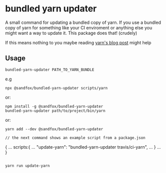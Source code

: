 # bundled yarn updater

A small command for updating a bundled copy of yarn. If you use a bundled copy of yarn for something like your CI enviroment or anything else you might want a way to update it. This package does that! (crudely)

If this means nothing to you maybe reading [yarn's blog post](https://yarnpkg.com/blog/2016/11/24/offline-mirror/#did-you-know-that-yarn-is-also-distributed-as-a-single-bundle-js-file-in-releaseshttpsgithubcomyarnpkgyarnreleases-that-can-be-used-on-ci-systems-without-internet-access) might help



## Usage



```
bundled-yarn-updater PATH_TO_YARN_BUNDLE
```

e.g

```
npx @sandfox/bundled-yarn-updater scripts/yarn
```

or:
```
npm install -g @sandfox/bundled-yarn-updater
bundled-yarn-updater path/to/project/bin/yarn
```

or:

```
yarn add --dev @sandfox/bundled-yarn-updater

// the next command shows an example script from a package.json 
```
{
...
	scripts:{
	...
	"update-yarn": "bundled-yarn-updater travis/ci-yarn",
	...
	}
...
}
```

yarn run update-yarn
```
	

